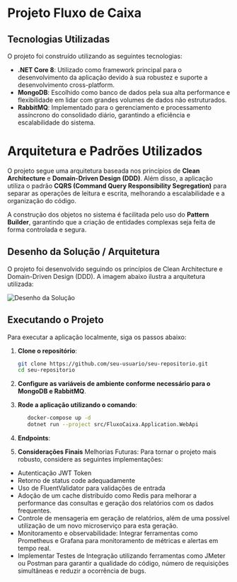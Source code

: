 # Projeto Fluxo de Caixa

## Tecnologias Utilizadas

O projeto foi construído utilizando as seguintes tecnologias:

- **.NET Core 8**: Utilizado como framework principal para o desenvolvimento da aplicação devido à sua robustez e suporte a desenvolvimento cross-platform.
- **MongoDB**: Escolhido como banco de dados pela sua alta performance e flexibilidade em lidar com grandes volumes de dados não estruturados.
- **RabbitMQ**: Implementado para o gerenciamento e processamento assíncrono do consolidado diário, garantindo a eficiência e escalabilidade do sistema.

# Arquitetura e Padrões Utilizados

O projeto segue uma arquitetura baseada nos princípios de **Clean Architecture** e **Domain-Driven Design (DDD)**. Além disso, a aplicação utiliza o padrão **CQRS (Command Query Responsibility Segregation)** para separar as operações de leitura e escrita, melhorando a escalabilidade e a organização do código.

A construção dos objetos no sistema é facilitada pelo uso do **Pattern Builder**, garantindo que a criação de entidades complexas seja feita de forma controlada e segura.

## Desenho da Solução / Arquitetura

O projeto foi desenvolvido seguindo os princípios de Clean Architecture e Domain-Driven Design (DDD). A imagem abaixo ilustra a arquitetura utilizada:

![Desenho da Solução](link-para-imagem)

## Executando o Projeto

Para executar a aplicação localmente, siga os passos abaixo:

1. **Clone o repositório**:

   ```bash
   git clone https://github.com/seu-usuario/seu-repositorio.git
   cd seu-repositorio

2. **Configure as variáveis de ambiente conforme necessário para o MongoDB e RabbitMQ**.

3. **Rode a aplicação utilizando o comando**:
   ```bash
      docker-compose up -d
      dotnet run --project src/FluxoCaixa.Application.WebApi

4. **Endpoints**:
   

4. **Considerações Finais**
Melhorias Futuras: Para tornar o projeto mais robusto, considere as seguintes implementações:
- Autenticação JWT Token
- Retorno de status code adequadamente
- Uso de FluentValidator para validações de entrada
- Adoção de um cache distribuído como Redis para melhorar a performance das consultas e geração dos relatórios com os dados frequentes.
- Controle de mensageria em geração de relatórios, além de uma possível utilização de um novo microserviço para esta geração.
- Monitoramento e observabilidade: Integrar ferramentas como Prometheus e Grafana para monitoramento de métricas e alertas em tempo real.
- Implementar Testes de Integração utilizando ferramentas como JMeter ou Postman para garantir a qualidade do código, número de requisições simultâneas e reduzir a ocorrência de bugs.
